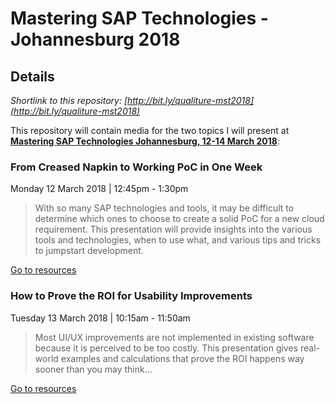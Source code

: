 # Mastering SAP Technologies - Johannesburg 2018

## Details

*Shortlink to this repository: [http://bit.ly/qualiture-mst2018](http://bit.ly/qualiture-mst2018)*

This repository will contain media for the two topics I will present at **[Mastering SAP Technologies Johannesburg, 12-14 March 2018](http://www.masteringsapconference.com/tech/sa/)**:

### From Creased Napkin to Working PoC in One Week

Monday 12 March 2018 | 12:45pm - 1:30pm

> With so many SAP technologies and tools, it may be difficult to determine which ones to choose to create a solid PoC for a new cloud requirement. This presentation will provide insights into the various tools and technologies, when to use what, and various tips and tricks to jumpstart development.

[Go to resources](poc/)

### How to Prove the ROI for Usability Improvements

Tuesday 13 March 2018 | 10:15am - 11:50am

> Most UI/UX improvements are not implemented in existing software because it is perceived to be too costly. This presentation gives real-world examples and calculations that prove the ROI happens way sooner than you may think...

[Go to resources](roi/)
